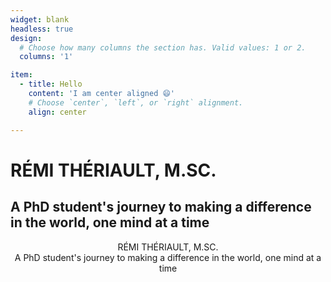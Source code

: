 ```yaml
---
widget: blank
headless: true
design:
  # Choose how many columns the section has. Valid values: 1 or 2.
  columns: '1'

item:
  - title: Hello
    content: 'I am center aligned 😄'
    # Choose `center`, `left`, or `right` alignment.
    align: center

---
```


# RÉMI THÉRIAULT, M.SC.

## A PhD student's journey to making a difference in the world, one mind at a time

<div style="text-align:center"> RÉMI THÉRIAULT, M.SC.</div>


<div style="text-align:center"> A PhD student's journey to making a difference in the world, one mind at a time</div>